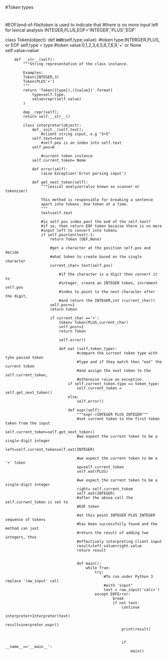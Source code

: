 #Token types 
#
#EOF(end-of-file)token is used to indicate that
#there is no more input left for lexical analysis
INTEGER,PLUS,EOF='INTEGER','PLUS','EOF'

class Token(object):
    def __init__(self,type,value):
        #token type:INTERGER,PLUS, or EOF
        self.type = type
        #token value:0,1,2,3,4,5,6,7,8,9,'+' or None
        self.value=value

        def __str__(self):
            """String representation of the class instance.

            Examples:
            Token(INTEGER,3)
            Token(PLUS'+')
            """
            return 'Token({type}),({value})'.format(
                type=self.type,
                value=repr(self.value)
            )

            dep__repr(self);
            return self.__str__()

            class interpreter(object):
                def__init__(self,text);
                    #client string input, e.g "3+5"
                self.text=text
                    #self.pos is an index into self.text
                self.pos=0
                    
                    #current token instance
                self.current_token= Nome

                def error(self):
                    raise Exception('Error parsing input')

                def get_next_token(self):
                    """Lexical analyzer(also known as scanner or tokenizer)

                    This method is responsible for breaking a sentence
                    apart into tokens. One token at a time.
                    """
                    text=self.text

                    #is self.pos index past the end of the self.text?
                    #if so, then return EOF token becaise there is no more 
                    #input left to concert into tokens 
                    if self.pos>len(text)-1:
                        return Token (OEF,None)

                        #get a character at the position self.pos and decide 
                        #what token to create based on the single character 
                        current_char= text(self.pos)

                            #if the character is a digit then convert it to 
                            #integer, create an INTEGER token, increment self.pos
                            #index to point to the next character after the digit,
                            #and return the INTEGER,int (current_char))
                        self.pos+=1
                        return token

                        if current_char =='+':
                            token= Token(PLUS,current_char)
                            self.pos+=1
                            return Token

                            self.error()

                            def eat (self,token_type):
                                    #compare the current token type with tyhe passed token
                                    #type and if they match then "eat" the current token 
                                    #and assign the next token to the self.current_tokwn,
                                    #otherwise raise an exception.
                                if self.current_token.type == token_type:
                                    self.current_token = self.get_next_token()
                                else:
                                    self.error()

                                def expr(self):
                                    """expr->INTEGER PLUS INTEGER"""
                                    #set current token to the first token taken from the input
                                    self.current_token=self.get_next_token()
                                    #we expext the current token to be a single-digit integer
                                    left=self.current_tokenself.eat(INTEGER)

                                    #we expect the current token to be a '+' token
                                    op=self.current_token
                                    self.eat(PLUS)

                                    #we expect the current token to be a single-digit integer
                                    right= self.current_tokem
                                    self.eat(INTEGER)
                                    #after the above call the self.currwnt_token is set to
                                    #EOF token

                                    #at this point INTEGER PLUS INTEGER sequence of tokens 
                                    #has been successfully found and the method can just
                                    #return the result of adding two integers, thus 
                                    #effectively interpreting client input
                                    result=left.value+right.value
                                    return result


                                    def main():
                                        while True:
                                            try:
                                                #To run under Python 3 replace 'raw_input' call
                                                #with 'input"
                                                text = raw_input('calc>')
                                            except EOFError:
                                                    break
                                                    if not text:
                                                        continue
                                                        interpreter+Interpreter(text)
                                                        result=inerpreter.expr()
                                                        print(result)


                                                        if __name__=='__main__':
                                                            main()   
